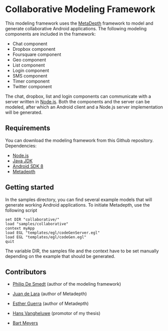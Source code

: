 # Collaborative Modeling Framework

This modeling framework uses the [MetaDepth](http://astreo.ii.uam.es/~jlara/metaDepth/) framework to model and generate collaborative Android applications. The following modeling components are included in the framework:

* Chat component
* Dropbox component
* Foursquare component
* Geo component
* List component
* Login component
* SMS component
* Timer component
* Twitter component

The chat, dropbox, list and login components can communicate with a server written in [Node.js](http://www.nodejs.org/). Both the components and the server can be modeled, after which an Android client and a Node.js server implementation will be generated.

## Requirements

You can download the modeling framework from this Github repository. Dependencies:

* [Node.js](http://www.nodejs.org/)
* [Java JDK](http://www.oracle.com/technetwork/java/javase/downloads/index.html)
* [Android SDK 8](http://developer.android.com/index.html)
* [Metadepth](http://astreo.ii.uam.es/~jlara/metaDepth/)

## Getting started

In the samples directory, you can find several example models that will generate working Android applications.
To initiate Metadepth, use the following script

```
set DIR "collaborative/"
load "samples/collaborative"
context myApp
load EGL "templates/egl/codeGenServer.egl"
load EGL "templates/egl/codeGen.egl"
quit
```

The variable DIR, the samples file and the context have to be set manually depending on the example that should be generated.

## Contributors

* [Philip De Smedt](http://www.github.com/philipdesmedt) (author of the modeling framework)
* [Juan de Lara](http://www.ii.uam.es/~jlara) (author of Metadepth)
* [Esther Guerra](http://www.ii.uam.es/~eguerra) (author of Metadepth)

* [Hans Vangheluwe](http://msdl.cs.mcgill.ca/people/hv/) (promotor of my thesis)
* [Bart Meyers](http://msdl.cs.mcgill.ca/people/bart/)
